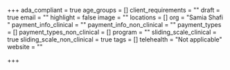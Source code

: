 +++
ada_compliant = true
age_groups = []
client_requirements = ""
draft = true
email = ""
highlight = false
image = ""
locations = []
org = "Samia Shafi "
payment_info_clinical = ""
payment_info_non_clinical = ""
payment_types = []
payment_types_non_clinical = []
program = ""
sliding_scale_clinical = true
sliding_scale_non_clinical = true
tags = []
telehealth = "Not applicable"
website = ""

+++
